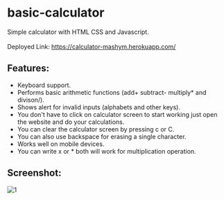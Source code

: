 # basic-calculator
Simple calculator with HTML CSS and Javascript.  </br>  
Deployed Link: https://calculator-mashym.herokuapp.com/  </br>

## Features:
* Keyboard support.  </br>
* Performs basic arithmetic functions (add+ subtract- multiply* and divison/).  </br>
* Shows alert for invalid inputs (alphabets and other keys).  </br>
* You don't have to click on calculator screen to start working just open the website and do your calculations.  </br>
* You can clear the calculator screen by pressing c or C.  </br>
* You can also use backspace for erasing a single character.  </br>
* Works well on mobile devices.  </br>
* You can write x or * both will work for multiplication operation.  </br>


## Screenshot: </br>
![1](https://user-images.githubusercontent.com/87118384/186934423-1a77bf9c-bcf8-4540-858a-8646a8c666e1.PNG)
